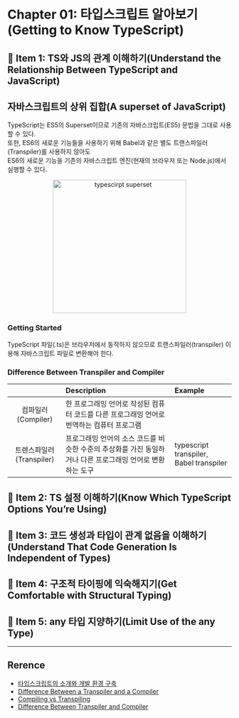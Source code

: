 # Chapter 01: 타입스크립트 알아보기(Getting to Know TypeScript)

## 📝 Item 1: TS와 JS의 관계 이해하기(Understand the Relationship Between TypeScript and JavaScript)

자바스크립트의 상위 집합(A superset of JavaScript)
-  

TypeScript는 ES5의 Superset이므로 기존의 자바스크립트(ES5) 문법을 그대로 사용할 수 있다. <br>
또한, ES6의 새로운 기능들을 사용하기 위해 Babel과 같은 별도 트랜스파일러(Transpiler)를 사용하지 않아도 <br>
ES6의 새로운 기능을 기존의 자바스크립트 엔진(현재의 브라우저 또는 Node.js)에서 실행할 수 있다.

<center>
 <img src="https://poiemaweb.com/img/typescript-superset.png" alt="typescirpt superset" width="300" height="auto">
</center>

### Getting Started

TypeScript 파일(.ts)은 브라우저에서 동작하지 않으므로 트랜스파일러(transpiler) 이용해 자바스크립트 파일로 변환해야 한다. 

### Difference Between Transpiler and Compiler

|               | Description | Example |
| :-----------: | :----------- |:----------- |
| 컴파일러(Compiler)          |   한 프로그래밍 언어로 작성된 컴퓨터 코드를 다른 프로그래밍 언어로 번역하는 컴퓨터 프로그램     |   |
| 트렌스파일러(Transpiler)       |  프로그래밍 언어의 소스 코드를 비슷한 수준의 추상화를 가진 동일하거나 다른 프로그래밍 언어로 변환하는 도구  | typescript transpiler, Babel transpiler |


## 📝 Item 2: TS 설정 이해하기(Know Which TypeScript Options You’re Using)

## 📝 Item 3: 코드 생성과 타입이 관계 없음을 이해하기(Understand That Code Generation Is Independent of Types)

## 📝 Item 4: 구조적 타이핑에 익숙해지기(Get Comfortable with Structural Typing)

## 📝 Item 5: any 타입 지양하기(Limit Use of the any Type)


---

## Rerence

- [타입스크립트의 소개와 개발 환경 구축](https://poiemaweb.com/typescript-introduction)
- [Difference Between a Transpiler and a Compiler](https://hashnode.com/post/difference-between-a-transpiler-and-a-compiler-cky6w1y1y022383s18a81g7by)
- [Compiling vs Transpiling](https://dev.to/kealanparr/compiling-vs-transpiling-3h9i)
- [Difference Between Transpiler and Compiler](https://www.geeksforgeeks.org/difference-between-transpiler-and-compiler/)
